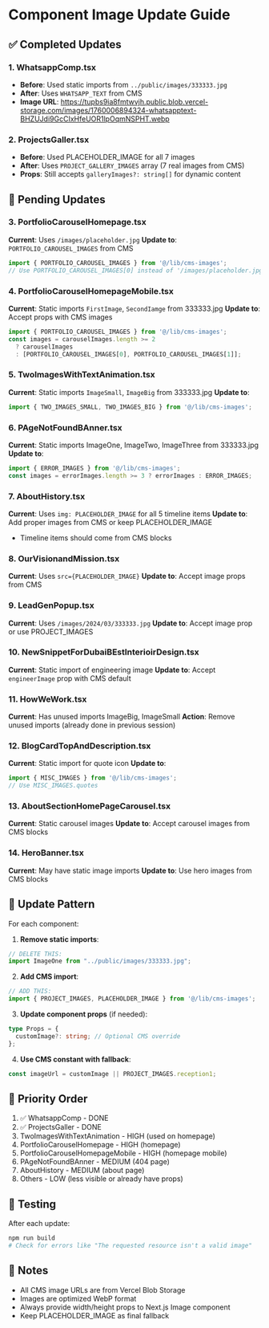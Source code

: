 # Component Image Update Guide

## ✅ Completed Updates

### 1. WhatsappComp.tsx
- **Before**: Used static imports from `../public/images/333333.jpg`
- **After**: Uses `WHATSAPP_TEXT` from CMS
- **Image URL**: https://tupbs9ia8fmtwvjh.public.blob.vercel-storage.com/images/1760006894324-whatsapptext-BHZUJdi9GcCIxHfeUOR1lpOqmNSPHT.webp

### 2. ProjectsGaller.tsx
- **Before**: Used PLACEHOLDER_IMAGE for all 7 images
- **After**: Uses `PROJECT_GALLERY_IMAGES` array (7 real images from CMS)
- **Props**: Still accepts `galleryImages?: string[]` for dynamic content

## 🔄 Pending Updates

### 3. PortfolioCarouselHomepage.tsx
**Current**: Uses `/images/placeholder.jpg`
**Update to**: `PORTFOLIO_CAROUSEL_IMAGES` from CMS
```typescript
import { PORTFOLIO_CAROUSEL_IMAGES } from '@/lib/cms-images';
// Use PORTFOLIO_CAROUSEL_IMAGES[0] instead of '/images/placeholder.jpg'
```

### 4. PortfolioCarouselHomepageMobile.tsx
**Current**: Static imports `FirstImage`, `SecondIamge` from 333333.jpg
**Update to**: Accept props with CMS images
```typescript
import { PORTFOLIO_CAROUSEL_IMAGES } from '@/lib/cms-images';
const images = carouselImages.length >= 2
  ? carouselImages
  : [PORTFOLIO_CAROUSEL_IMAGES[0], PORTFOLIO_CAROUSEL_IMAGES[1]];
```

### 5. TwoImagesWithTextAnimation.tsx
**Current**: Static imports `ImageSmall`, `ImageBig` from 333333.jpg
**Update to**:
```typescript
import { TWO_IMAGES_SMALL, TWO_IMAGES_BIG } from '@/lib/cms-images';
```

### 6. PAgeNotFoundBAnner.tsx
**Current**: Static imports ImageOne, ImageTwo, ImageThree from 333333.jpg
**Update to**:
```typescript
import { ERROR_IMAGES } from '@/lib/cms-images';
const images = errorImages.length >= 3 ? errorImages : ERROR_IMAGES;
```

### 7. AboutHistory.tsx
**Current**: Uses `img: PLACEHOLDER_IMAGE` for all 5 timeline items
**Update to**: Add proper images from CMS or keep PLACEHOLDER_IMAGE
- Timeline items should come from CMS blocks

### 8. OurVisionandMission.tsx
**Current**: Uses `src={PLACEHOLDER_IMAGE}`
**Update to**: Accept image props from CMS

### 9. LeadGenPopup.tsx
**Current**: Uses `/images/2024/03/333333.jpg`
**Update to**: Accept image prop or use PROJECT_IMAGES

### 10. NewSnippetForDubaiBEstInterioirDesign.tsx
**Current**: Static import of engineering image
**Update to**: Accept `engineerImage` prop with CMS default

### 11. HowWeWork.tsx
**Current**: Has unused imports ImageBig, ImageSmall
**Action**: Remove unused imports (already done in previous session)

### 12. BlogCardTopAndDescription.tsx
**Current**: Static import for quote icon
**Update to**:
```typescript
import { MISC_IMAGES } from '@/lib/cms-images';
// Use MISC_IMAGES.quotes
```

### 13. AboutSectionHomePageCarousel.tsx
**Current**: Static carousel images
**Update to**: Accept carousel images from CMS blocks

### 14. HeroBanner.tsx
**Current**: May have static image imports
**Update to**: Use hero images from CMS blocks

## 📝 Update Pattern

For each component:

1. **Remove static imports**:
```typescript
// DELETE THIS:
import ImageOne from "../public/images/333333.jpg";
```

2. **Add CMS import**:
```typescript
// ADD THIS:
import { PROJECT_IMAGES, PLACEHOLDER_IMAGE } from '@/lib/cms-images';
```

3. **Update component props** (if needed):
```typescript
type Props = {
  customImage?: string; // Optional CMS override
};
```

4. **Use CMS constant with fallback**:
```typescript
const imageUrl = customImage || PROJECT_IMAGES.reception1;
```

## 🎯 Priority Order

1. ✅ WhatsappComp - DONE
2. ✅ ProjectsGaller - DONE
3. TwoImagesWithTextAnimation - HIGH (used on homepage)
4. PortfolioCarouselHomepage - HIGH (homepage)
5. PortfolioCarouselHomepageMobile - HIGH (homepage mobile)
6. PAgeNotFoundBAnner - MEDIUM (404 page)
7. AboutHistory - MEDIUM (about page)
8. Others - LOW (less visible or already have props)

## 🧪 Testing

After each update:
```bash
npm run build
# Check for errors like "The requested resource isn't a valid image"
```

## 📌 Notes

- All CMS image URLs are from Vercel Blob Storage
- Images are optimized WebP format
- Always provide width/height props to Next.js Image component
- Keep PLACEHOLDER_IMAGE as final fallback
